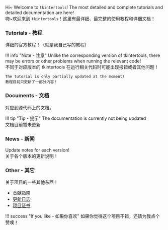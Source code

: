Hi~ Welcome to `tkintertools`!
The most detailed and complete tutorials and detailed documentation are here!  
嗨~欢迎来到 `tkintertools`！这里有最详细、最完整的使用教程和详细文档！

### Tutorials - 教程

详细的官方教程！（就是我自己写的教程）

!!! info "Note - 注意"
    Unlike the corresponding version of tkintertools, there may be errors or other problems when running the relevant code!  
    不同于对应版本的 tkintertools 在运行相关代码时可能出现报错或者其他问题！

    The tutorial is only partially updated at the moment!  
    教程目前只更新了一部分内容！

### Documents - 文档

对应到源代码上的文档。

!!! tip "Tip - 提示"
    The documentation is currently not being updated  
    文档目前暂未更新

### News - 新闻

Update notes for each version!  
关于各个版本的更新说明！

### Other - 其它

关于项目的一些其他东西！

* [贡献指南](other/CONTRIBUTING.md)
* [更新日志](other/CHANGELOG.md)
* [项目证书](other/LICENSE.md)

!!! success "If you like - 如果你喜欢"
    如果你觉得这个项目不错，还请为我点个赞噢！

